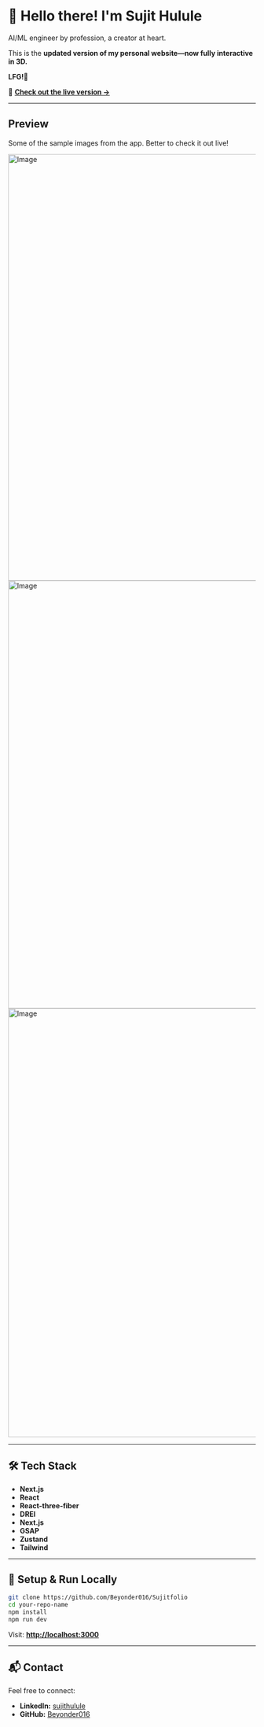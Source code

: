 # 👋 Hello there! I'm Sujit Hulule

AI/ML engineer by profession, a creator at heart.

This is the **updated version of my personal website—now fully interactive in 3D.**

**LFG!💪**

🚀 **[Check out the live version →](https://sujitfolio-pquh.vercel.app/)**


---

## Preview
Some of the sample images from the app. Better to check it out live!

<img width="1910" height="867" alt="Image" src="https://github.com/user-attachments/assets/42dbe36e-ee2c-437e-986d-acc986c34a4e" />

<img width="1913" height="870" alt="Image" src="https://github.com/user-attachments/assets/5552d25a-37ac-4e74-b69a-24ded5627829" />

<img width="1907" height="872" alt="Image" src="https://github.com/user-attachments/assets/1629a70a-c032-42fc-b8af-593aac104eb3" />

---

## 🛠️ **Tech Stack**
* **Next.js**
* **React**
* **React-three-fiber**
* **DREI**
* **Next.js**
* **GSAP**
* **Zustand**
* **Tailwind**
---

## 🚀 **Setup & Run Locally**

```bash
git clone https://github.com/Beyonder016/Sujitfolio
cd your-repo-name
npm install
npm run dev
```

Visit: **[http://localhost:3000](http://localhost:3000)**

---

## 📬 **Contact**

Feel free to connect:

* **LinkedIn:** [sujithulule](https://www.linkedin.com/in/sujithulule/)
* **GitHub:** [Beyonder016](https://github.com/Beyonder016)


